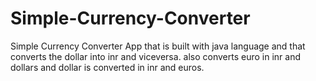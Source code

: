 # Simple-Currency-Converter
Simple Currency Converter App that is built with java language and that converts the dollar into inr and viceversa. also converts euro in inr and dollars and dollar is converted in inr and euros.
